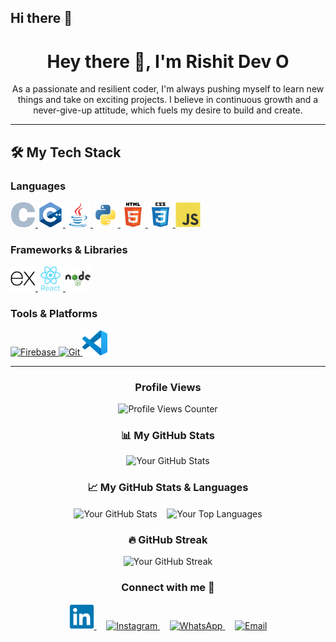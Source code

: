 ## Hi there 👋

<!--
**Rish-2006/Rish-2006** is a ✨ _special_ ✨ repository because its `README.md` (this file) appears on your GitHub profile.

Here are some ideas to get you started:

- 🔭 I’m currently working on ...
- 🌱 I’m currently learning ...
- 👯 I’m looking to collaborate on ...
- 🤔 I’m looking for help with ...
- 💬 Ask me about ...
- 📫 How to reach me: ...
- 😄 Pronouns: ...
- ⚡ Fun fact: ...
-->
<div align="center">
  <h1>Hey there 👋, I'm Rishit Dev O</h1>
</div>

<p align="center">
  As a passionate and resilient coder, I'm always pushing myself to learn new things and take on exciting projects. I believe in continuous growth and a never-give-up attitude, which fuels my desire to build and create.
</p>

<hr>

## 🛠 My Tech Stack

### Languages

<p align="left">
  <a href="https://www.cprogramming.com/" target="_blank" rel="noreferrer">
    <img src="https://raw.githubusercontent.com/devicons/devicon/master/icons/c/c-original.svg" alt="C" width="40" height="40"/>
  </a>
  <a href="https://www.w3schools.com/cpp/" target="_blank" rel="noreferrer">
    <img src="https://raw.githubusercontent.com/devicons/devicon/master/icons/cplusplus/cplusplus-original.svg" alt="C++" width="40" height="40"/>
  </a>
  <a href="https://www.java.com" target="_blank" rel="noreferrer">
    <img src="https://raw.githubusercontent.com/devicons/devicon/master/icons/java/java-original.svg" alt="Java" width="40" height="40"/>
  </a>
  <a href="https://www.python.org" target="_blank" rel="noreferrer">
    <img src="https://raw.githubusercontent.com/devicons/devicon/master/icons/python/python-original.svg" alt="Python" width="40" height="40"/>
  </a>
  <a href="https://www.w3.org/html/" target="_blank" rel="noreferrer">
    <img src="https://raw.githubusercontent.com/devicons/devicon/master/icons/html5/html5-original-wordmark.svg" alt="HTML5" width="40" height="40"/>
  </a>
  <a href="https://www.w3schools.com/css/" target="_blank" rel="noreferrer">
    <img src="https://raw.githubusercontent.com/devicons/devicon/master/icons/css3/css3-original-wordmark.svg" alt="CSS3" width="40" height="40"/>
  </a>
  <a href="https://developer.mozilla.org/en-US/docs/Web/JavaScript" target="_blank" rel="noreferrer">
    <img src="https://raw.githubusercontent.com/devicons/devicon/master/icons/javascript/javascript-original.svg" alt="JavaScript" width="40" height="40"/>
  </a>
</p>

### Frameworks & Libraries

<p align="left">
  <a href="https://expressjs.com" target="_blank" rel="noreferrer">
    <img src="https://raw.githubusercontent.com/devicons/devicon/master/icons/express/express-original.svg" alt="Express" width="40" height="40"/>
  </a>
  <a href="https://reactjs.org/" target="_blank" rel="noreferrer">
    <img src="https://raw.githubusercontent.com/devicons/devicon/master/icons/react/react-original-wordmark.svg" alt="React" width="40" height="40"/>
  </a>
  <a href="https://nodejs.org" target="_blank" rel="noreferrer">
    <img src="https://raw.githubusercontent.com/devicons/devicon/master/icons/nodejs/nodejs-original-wordmark.svg" alt="Node.js" width="40" height="40"/>
  </a>
</p>

### Tools & Platforms

<p align="left">
  <a href="https://firebase.google.com/" target="_blank" rel="noreferrer">
    <img src="https://www.vectorlogo.zone/logos/firebase/firebase-icon.svg" alt="Firebase" width="40" height="40"/>
  </a>
  <a href="https://git-scm.com/" target="_blank" rel="noreferrer">
    <img src="https://www.vectorlogo.zone/logos/git-scm/git-scm-icon.svg" alt="Git" width="40" height="40"/>
  </a>
  <a href="https://code.visualstudio.com/" target="_blank" rel="noreferrer">
    <img src="https://raw.githubusercontent.com/devicons/devicon/master/icons/vscode/vscode-original.svg" alt="VS Code" width="40" height="40"/>
  </a>
</p>

<hr>
<h3 align="center">Profile Views</h3>

<p align="center">
  <img src="https://komarev.com/ghpvc/?username=Rish-2006&label=Profile%20Views&color=0e76a8&style=flat-square" alt="Profile Views Counter" />
</p>
<h3 align="center">📊 My GitHub Stats</h3>

<p align="center">
  <img src="https://github-readme-stats.vercel.app/api?username=Rish-2006&show_icons=true&theme=dark" alt="Your GitHub Stats"/>
</p>
<h3 align="center">📈 My GitHub Stats & Languages</h3>

<p align="center">
  <img align="center" src="https://github-readme-stats.vercel.app/api?username=Rish-2006&show_icons=true&theme=dark&rank_icon=github" alt="Your GitHub Stats" />
  &nbsp;&nbsp;
  <img align="center" src="https://github-readme-stats.vercel.app/api/top-langs/?username=Rish-2006&layout=compact&theme=dark" alt="Your Top Languages" />
</p>
<h3 align="center">🔥 GitHub Streak</h3>

<p align="center">
  <img src="https://github-readme-streak-stats.herokuapp.com/?user=Rish-2006&theme=dark" alt="Your GitHub Streak" />
</p>
<h3 align="center">Connect with me 🤝</h3>

<p align="center">
  <a href="https://www.linkedin.com/in/rishit-dev-o-83975b363?utm_source=share&utm_campaign=share_via&utm_content=profile&utm_medium=ios_app" target="_blank" rel="noreferrer">
    <img src="https://raw.githubusercontent.com/devicons/devicon/master/icons/linkedin/linkedin-original.svg" alt="LinkedIn" width="40" height="40"/>
  </a>
  &nbsp;&nbsp;&nbsp;
  
  <a href="(https://www.instagram.com/rishit_dev.o?igsh=d29pYXB6Y2ZncjFj&utm_source=qr)" target="_blank" rel="noreferrer">
    <img src="https://www.vectorlogo.zone/logos/instagram/instagram-icon.svg" alt="Instagram" width="40" height="40"/>
  </a>
  &nbsp;&nbsp;&nbsp;
  
  <a href="https://wa.me/916380611970" target="_blank" rel="noreferrer">
    <img src="https://www.vectorlogo.zone/logos/whatsapp/whatsapp-icon.svg" alt="WhatsApp" width="40" height="40"/>
  </a>
  &nbsp;&nbsp;&nbsp;
  
  
  <a href="mailto:rishitedu5@gmail.com" target="_blank" rel="noreferrer">
    <img src="https://www.vectorlogo.zone/logos/gmail/gmail-icon.svg" alt="Email" width="40" height="40"/>
  </a>
</p>

